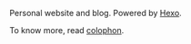Personal website and blog. Powered by [Hexo](https://www.hexo.io).  

To know more, read [colophon](http://www.vivekpal.me/2016/09/11/hello-world/).  
